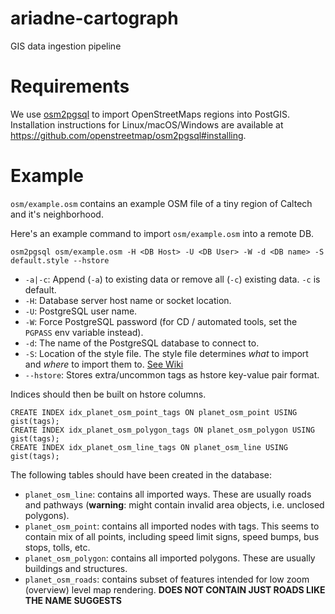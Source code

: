 # ariadne-cartograph
GIS data ingestion pipeline

# Requirements

We use [osm2pgsql](https://github.com/openstreetmap/osm2pgsql) to import OpenStreetMaps regions into PostGIS. Installation instructions for Linux/macOS/Windows are available at https://github.com/openstreetmap/osm2pgsql#installing.

# Example

`osm/example.osm` contains an example OSM file of a tiny region of Caltech and it's neighborhood.

Here's an example command to import `osm/example.osm` into a remote DB.

    osm2pgsql osm/example.osm -H <DB Host> -U <DB User> -W -d <DB name> -S default.style --hstore
    
*  `-a|-c`: Append (`-a`) to existing data or remove all (`-c`) existing data. `-c` is default.
*  `-H`: Database server host name or socket location.
*  `-U`: PostgreSQL user name.
*  `-W`: Force PostgreSQL password (for CD / automated tools, set the `PGPASS` env variable instead).
*  `-d`: The name of the PostgreSQL database to connect to.
*  `-S`: Location of the style file. The style file determines *what* to import and *where* to import them to. [See Wiki](https://wiki.openstreetmap.org/wiki/Osm2pgsql#Import_style)
*  `--hstore`: Stores extra/uncommon tags as hstore key-value pair format.

Indices should then be built on hstore columns.

    CREATE INDEX idx_planet_osm_point_tags ON planet_osm_point USING gist(tags);
    CREATE INDEX idx_planet_osm_polygon_tags ON planet_osm_polygon USING gist(tags);
    CREATE INDEX idx_planet_osm_line_tags ON planet_osm_line USING gist(tags);
    
The following tables should have been created in the database:

* `planet_osm_line`: contains all imported ways. These are usually roads and pathways (**warning**: might contain invalid area objects, i.e. unclosed polygons).
* `planet_osm_point`: contains all imported nodes with tags. This seems to contain mix of all points, including speed limit signs, speed bumps, bus stops, tolls, etc.
* `planet_osm_polygon`: contains all imported polygons. These are usually buildings and structures.
* `planet_osm_roads`: contains subset of features intended for low zoom (overview) level map rendering. **DOES NOT CONTAIN JUST ROADS LIKE THE NAME SUGGESTS**
